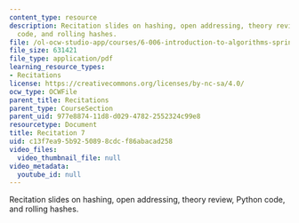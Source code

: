 ```yaml
---
content_type: resource
description: Recitation slides on hashing, open addressing, theory review, Python
  code, and rolling hashes.
file: /ol-ocw-studio-app/courses/6-006-introduction-to-algorithms-spring-2008/c13f7ea95b9250898cdcf86abacad258_recitation07.pdf
file_size: 631421
file_type: application/pdf
learning_resource_types:
- Recitations
license: https://creativecommons.org/licenses/by-nc-sa/4.0/
ocw_type: OCWFile
parent_title: Recitations
parent_type: CourseSection
parent_uid: 977e8874-11d8-d029-4782-2552324c99e8
resourcetype: Document
title: Recitation 7
uid: c13f7ea9-5b92-5089-8cdc-f86abacad258
video_files:
  video_thumbnail_file: null
video_metadata:
  youtube_id: null
---
```

Recitation slides on hashing, open addressing, theory review, Python code, and rolling hashes.